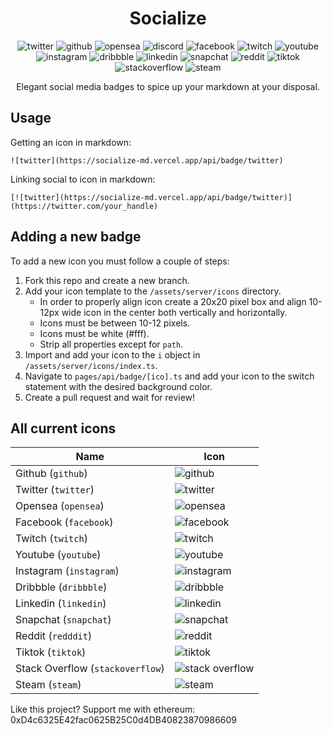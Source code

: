 <h1 align="center">Socialize</h1>

<p align="center">
  <span><img src="https://socialize-md.vercel.app/api/badge/twitter" alt="twitter" /></span>
  <span><img src="https://socialize-md.vercel.app/api/badge/github" alt="github" /></span>
  <span><img src="https://socialize-md.vercel.app/api/badge/opensea" alt="opensea" /></span>
  <span><img src="https://socialize-md.vercel.app/api/badge/discord" alt="discord" /></span>
  <span><img src="https://socialize-md.vercel.app/api/badge/facebook" alt="facebook" /></span>
  <span><img src="https://socialize-md.vercel.app/api/badge/twitch" alt="twitch" /></span>
  <span><img src="https://socialize-md.vercel.app/api/badge/youtube" alt="youtube" /></span>
  <span><img src="https://socialize-md.vercel.app/api/badge/instagram" alt="instagram" /></span>
  <span><img src="https://socialize-md.vercel.app/api/badge/dribbble" alt="dribbble" /></span>
  <span><img src="https://socialize-md.vercel.app/api/badge/linkedin" alt="linkedin" /></span>
  <span><img src="https://socialize-md.vercel.app/api/badge/snapchat" alt="snapchat" /></span>
  <span><img src="https://socialize-md.vercel.app/api/badge/reddit" alt="reddit" /></span>
  <span><img src="https://socialize-md.vercel.app/api/badge/tiktok" alt="tiktok" /></span>
  <span><img src="https://socialize-md.vercel.app/api/badge/stackoverflow" alt="stackoverflow" /></span>
  <span><img src="https://socialize-md.vercel.app/api/badge/steam" alt="steam" /></span>
</p>

<p align="center">Elegant social media badges to spice up your markdown at your disposal.</p>

<h2 id="usage">Usage</h2>

Getting an icon in markdown:

```
![twitter](https://socialize-md.vercel.app/api/badge/twitter)
```

Linking social to icon in markdown:

```
[![twitter](https://socialize-md.vercel.app/api/badge/twitter)](https://twitter.com/your_handle)
```

<h2 id="adding-a-new-badge">Adding a new badge</h2>

To add a new icon you must follow a couple of steps:

1. Fork this repo and create a new branch.
2. Add your icon template to the `/assets/server/icons` directory.
   - In order to properly align icon create a 20x20 pixel box and align 10-12px wide icon in the center both vertically and horizontally.
   - Icons must be between 10-12 pixels.
   - Icons must be white (#fff).
   - Strip all properties except for `path`.
3. Import and add your icon to the `i` object in `/assets/server/icons/index.ts`.
4. Navigate to `pages/api/badge/[ico].ts` and add your icon to the switch statement with the desired background color.
5. Create a pull request and wait for review!

<h2 id="all-current-icons">All current icons</h2>

| Name                             | Icon                                                                       |
| -------------------------------- | -------------------------------------------------------------------------- |
| Github (`github`)                | ![github](https://socialize-md.vercel.app/api/badge/github)                |
| Twitter (`twitter`)              | ![twitter](https://socialize-md.vercel.app/api/badge/twitter)              |
| Opensea (`opensea`)              | ![opensea](https://socialize-md.vercel.app/api/badge/opensea)              |
| Facebook (`facebook`)            | ![facebook](https://socialize-md.vercel.app/api/badge/facebook)            |
| Twitch (`twitch`)                | ![twitch](https://socialize-md.vercel.app/api/badge/twitch)                |
| Youtube (`youtube`)              | ![youtube](https://socialize-md.vercel.app/api/badge/youtube)              |
| Instagram (`instagram`)          | ![instagram](https://socialize-md.vercel.app/api/badge/instagram)          |
| Dribbble (`dribbble`)            | ![dribbble](https://socialize-md.vercel.app/api/badge/dribbble)            |
| Linkedin (`linkedin`)            | ![linkedin](https://socialize-md.vercel.app/api/badge/linkedin)            |
| Snapchat (`snapchat`)            | ![snapchat](https://socialize-md.vercel.app/api/badge/snapchat)            |
| Reddit (`redddit`)               | ![reddit](https://socialize-md.vercel.app/api/badge/reddit)                |
| Tiktok (`tiktok`)                | ![tiktok](https://socialize-md.vercel.app/api/badge/tiktok)                |
| Stack Overflow (`stackoverflow`) | ![stack overflow](https://socialize-md.vercel.app/api/badge/stackoverflow) |
| Steam (`steam`)                  | ![steam](https://socialize-md.vercel.app/api/badge/steam)                  |


 Like this project? Support me with ethereum: 0xD4c6325E42fac0625B25C0d4DB40823870986609

